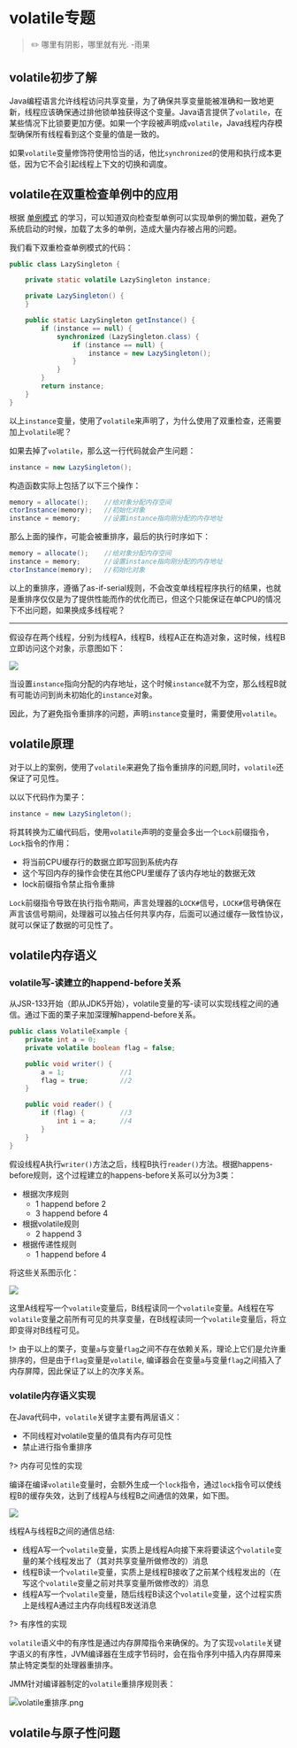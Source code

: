 # volatile专题

> :pencil2: 哪里有阴影，哪里就有光. -雨果

## volatile初步了解

Java编程语言允许线程访问共享变量，为了确保共享变量能被准确和一致地更新，线程应该确保通过排他锁单独获得这个变量。Java语言提供了`volatile`，在某些情况下比锁要更加方便。如果一个字段被声明成`volatile`，Java线程内存模型确保所有线程看到这个变量的值是一致的。

如果`volatile`变量修饰符使用恰当的话，他比`synchronized`的使用和执行成本更低，因为它不会引起线程上下文的切换和调度。

## volatile在双重检查单例中的应用

根据 [单例模式](/程序设计/设计模式—单例模式.md) 的学习，可以知道双向检查型单例可以实现单例的懒加载，避免了系统启动的时候，加载了太多的单例，造成大量内存被占用的问题。

我们看下双重检查单例模式的代码：

```java
public class LazySingleton {

    private static volatile LazySingleton instance;

    private LazySingleton() {
    }

    public static LazySingleton getInstance() {
        if (instance == null) {
            synchronized (LazySingleton.class) {
                if (instance == null) {
                    instance = new LazySingleton();
                }
            }
        }
        return instance;
    }
}
```

以上`instance`变量，使用了`volatile`来声明了，为什么使用了双重检查，还需要加上`volatile`呢？

如果去掉了`volatile`，那么这一行代码就会产生问题：

```java
instance = new LazySingleton();
```

构造函数实际上包括了以下三个操作：

```java
memory = allocate();    //给对象分配内存空间
ctorInstance(memory);   //初始化对象
instance = memory;      //设置instance指向刚分配的内存地址
```

那么上面的操作，可能会被重排序，最后的执行时序如下：

```java
memory = allocate();    //给对象分配内存空间
instance = memory;      //设置instance指向刚分配的内存地址
ctorInstance(memory);   //初始化对象
```

以上的重排序，遵循了as-if-serial规则，不会改变单线程程序执行的结果，也就是重排序仅仅是为了提供性能而作的优化而已，但这个只能保证在单CPU的情况下不出问题，如果换成多线程呢？

----

假设存在两个线程，分别为线程A，线程B，线程A正在构造对象，这时候，线程B立即访问这个对象，示意图如下：

![](../img/编程语言/双重检查重排序.png)

当设置`instance`指向分配的内存地址，这个时候`instance`就不为空，那么线程B就有可能访问到尚未初始化的`instance`对象。

因此，为了避免指令重排序的问题，声明`instance`变量时，需要使用`volatile`。

## volatile原理

对于以上的案例，使用了`volatile`来避免了指令重排序的问题,同时，`volatile`还保证了可见性。

以以下代码作为栗子：

```java
instance = new LazySingleton();
```

将其转换为汇编代码后，使用`volatile`声明的变量会多出一个`Lock`前缀指令，`Lock`指令的作用：

- 将当前CPU缓存行的数据立即写回到系统内存
- 这个写回内存的操作会使在其他CPU里缓存了该内存地址的数据无效
- lock前缀指令禁止指令重排

`Lock`前缀指令导致在执行指令期间，声言处理器的`LOCK#`信号，`LOCK#`信号确保在声言该信号期间，处理器可以独占任何共享内存，后面可以通过缓存一致性协议，就可以保证了数据的可见性了。

## volatile内存语义

### volatile写-读建立的happend-before关系

从JSR-133开始（即从JDK5开始），volatile变量的写-读可以实现线程之间的通信。通过下面的栗子来加深理解happend-before关系。

```java
public class VolatileExample {
    private int a = 0;
    private volatile boolean flag = false;

    public void writer() {
        a = 1;              //1
        flag = true;        //2
    }

    public void reader() {  
        if (flag) {         //3
            int i = a;      //4
        }
    }
}
```

假设线程A执行`writer()`方法之后，线程B执行`reader()`方法。根据happens-before规则，这个过程建立的happens-before关系可以分为3类：

- 根据次序规则
  - 1 happend before 2
  - 3 happend before 4
- 根据volatile规则
  - 2 happend 3
- 根据传递性规则
  - 1 happend before 4

将这些关系图示化：

![](../img/编程语言/volatile写-读建立的happens-before关系.png)

这里A线程写一个`volatile`变量后，B线程读同一个`volatile`变量。A线程在写`volatile`变量之前所有可见的共享变量，在B线程读同一个`volatile`变量后，将立即变得对B线程可见。

!> 由于以上的栗子，变量`a`与变量`flag`之间不存在依赖关系，理论上它们是允许重排序的，但是由于`flag`变量是`volatile`, 编译器会在变量`a`与变量`flag`之间插入了内存屏障，因此保证了以上的次序关系。

### volatile内存语义实现

在Java代码中，`volatile`关键字主要有两层语义：

- 不同线程对volatile变量的值具有内存可见性
- 禁止进行指令重排序

?> 内存可见性的实现

编译在编译`volatile`变量时，会额外生成一个`lock`指令，通过`lock`指令可以使线程B的缓存失效，达到了线程A与线程B之间通信的效果，如下图。

![](../img/编程语言/volatile内存语义.png)

线程A与线程B之间的通信总结:

- 线程A写一个`volatile`变量，实质上是线程A向接下来将要读这个`volatile`变量的某个线程发出了（其对共享变量所做修改的）消息
- 线程B读一个`volatile`变量，实质上是线程B接收了之前某个线程发出的（在写这个`volatile`变量之前对共享变量所做修改的）消息
- 线程A写一个`volatile`变量，随后线程B读这个`volatile`变量，这个过程实质上是线程A通过主内存向线程B发送消息

?> 有序性的实现

`volatile`语义中的有序性是通过内存屏障指令来确保的。为了实现`volatile`关键字语义的有序性，JVM编译器在生成字节码时，会在指令序列中插入内存屏障来禁止特定类型的处理器重排序。

JMM针对编译器制定的`volatile`重排序规则表：

![volatile重排序.png](../img/编程语言/volatile重排序.png)

## volatile与原子性问题
